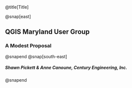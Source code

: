 @title[Title]

@snap[east]
<h2>QGIS Maryland User Group</h2>
<h3>A Modest Proposal</h3>
@snapend
@snap[south-east]
<h5>Shawn Pickett & Anne Canoune, Century Engineering, Inc.</h5>
@snapend